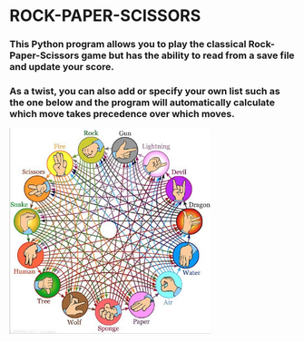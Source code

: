 # ROCK-PAPER-SCISSORS

### This Python program allows you to play the classical Rock-Paper-Scissors game but has the ability to read from a save file and update your score.

### As a twist, you can also add or specify your own list such as the one below and the program will automatically calculate which move takes precedence over which moves.

<img src="rpsSteriod.jpeg" style="zoom:67%;" />

